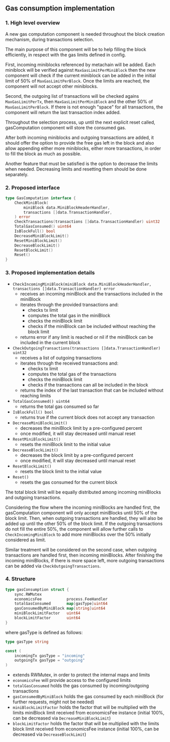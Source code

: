 ## Gas consumption implementation

### 1. High level overview

A new gas computation component is needed throughout the block creation mechanism, during transactions selection.

The main purpose of this component will be to help filling the block efficiently, in respect with the gas limits defined in config.

First, incoming miniblocks referenced by metachain will be added. Each miniblock will be verified against `MaxGasLimitPerMiniBlock` then the new component will check if the current miniblock can be added in the initial limit of 50% of `MaxGasLimitPerBlock`. Once the limits are reached, the component will not accept other miniblocks.

Second, the outgoing list of transactions will be checked agains `MaxGasLimitPerTx`, then `MaxGasLimitPerMiniBlock` and the other 50% of `MaxGasLimitPerBlock`. If there is not enough "space" for all transactions, the component will return the last transaction index added.

Throughout the selection process, up until the next explicit reset called, gasComputation component will store the consumed gas.

After both incoming miniblocks and outgoing transactions are added, it should offer the option to provide the free gas left in the block and also allow appending either more miniblocks, either more transactions, in order to fill the block as much as possible.

Another feature that must be satisfied is the option to decrease the limits when needed. Decreasing limits and resetting them should be done separately.

### 2. Proposed interface

```go
type GasComputation interface {
    CheckMiniBlock(
        miniBlock data.MiniBlockHeaderHandler,
        transactions []data.TransactionHandler,
    ) error
    CheckTransactions(transactions []data.TransactionHandler) uint32
    TotalGasConsumed() uint64
    IsBlockFull() bool
    DecreaseMiniBlockLimit()
    ResetMiniBlockLimit()
    DecreaseBlockLimit()
    ResetBlockLimit()
    Reset()
}
```

### 3. Proposed implementation details

- `CheckIncomingMiniBlock(miniBlock data.MiniBlockHeaderHandler, transactions []data.TransactionHandler) error`
  - receives an incoming miniBlock and the transactions included in the miniBlock
  - iterates through the provided transactions and:
    - checks tx limit
    - computes the total gas in the miniBlock
    - checks the miniBlock limit
    - checks if the miniBlock can be included without reaching the block limit
  - returns error if any limit is reached or nil if the miniBlock can be included in the current block
- `CheckOutgoingTransactions(transactions []data.TransactionHandler) uint32`
  - receives a list of outgoing transactions
  - iterates through the received transactions and:
    - checks tx limit
    - computes the total gas of the transactions
    - checks the miniBlock limit
    - checks if the transactions can all be included in the block
  - returns the index of the last transaction that can be included without reaching limits
- `TotalGasConsumed() uint64`
  - returns the total gas consumed so far
- `IsBlockFull() bool`
  - returns true if the current block does not accept any transaction
- `DecreaseMiniBlockLimit()`
  - decreases the miniBlock limit by a pre-configured percent
  - once modified, it will stay decreased until manual reset
- `ResetMiniBlockLimit()`
  - resets the miniBlock limit to the initial value
- `DecreaseBlockLimit()`
  - decreases the block limit by a pre-configured percent
  - once modified, it will stay decreased until manual reset
- `ResetBlockLimit()`
  - resets the block limit to the initial value
- `Reset()`
  - resets the gas consumed for the current block

The total block limit will be equally distributed among incoming miniBlocks and outgoing transactions.

Considering the flow where the incoming miniBlocks are handled first, the gasComputation component will only accept miniBlocks until 50% of the block limit.
Then, when outgoing transactions are handled, they will also be added up until the other 50% of the block limit.
If the outgoing transactions do not fill the entire 50%, the component will allow further calls to `CheckIncomingMiniBlock` to add more miniBlocks over the 50% initially considered as limit.

Similar treatment will be considered on the second case, when outgoing transactions are handled first, then incoming miniBlocks.
After finishing the incoming miniBlocks, if there is more space left, more outgoing transactions can be added via `CheckOutgoingTransactions`.

### 4. Structure

```go
type gasConsumption struct {
    sync.RWMutex
    economicsFee           process.FeeHandler
    totalGasConsumed       map[gasType]uint64
    gasConsumedByMiniBlock map[string]uint64
    miniBlockLimitFactor   uint64
    blockLimitFactor       uint64
}
```
where gasType is defined as follows:
```go
type gasType string

const (
	incomingTx gasType = "incoming"
	outgoingTx gasType = "outgoing"
)
```
- extends RWMutex, in order to protect the internal maps and limits
- `economicsFee` will provide access to the configured limits
- `totalGasConsumed` holds the gas consumed by incoming/outgoing transactions
- `gasConsumedByMiniBlock` holds the gas consumed by each miniBlock (for further requests, might not be needed)
- `miniBlockLimitFactor` holds the factor that will be multiplied with the limits miniBlock limit received from economicsFee instance (initial 100%, can be decreased via `DecreaseMiniBlockLimit`)
- `blockLimitFactor` holds the factor that will be multiplied with the limits block limit received from economicsFee instance (initial 100%, can be decreased via `DecreaseBlockLimit`)
